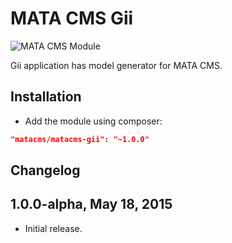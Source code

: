 MATA CMS Gii
==========================================

![MATA CMS Module](https://s3-eu-west-1.amazonaws.com/qi-interactive/assets/mata-cms/gear-mata-logo%402x.png)


Gii application has model generator for MATA CMS.


Installation
------------

- Add the module using composer: 

```json
"matacms/matacms-gii": "~1.0.0"
```

Changelog
---------

## 1.0.0-alpha, May 18, 2015

- Initial release.
